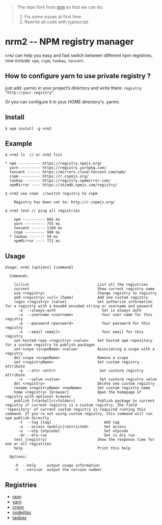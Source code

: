 > The repo fork from [nrm](https://github.com/Pana/nrm) so that we can do:
>
> 1. Fix some issues at first time
> 2. Rewrite all code with typescript

# nrm2 -- NPM registry manager

`nrm2` can help you easy and fast switch between different npm registries,
now include: `npm`, `cnpm`, `taobao`, `tencent`.

## How to configure yarn to use private registry ?

just add .yarnrc in your project’s directory and write there:
`registry “http://your.registry”`

Or you can configure it in your HOME directory's .yarnrc

## Install

```
$ npm install -g nrm2
```

## Example

```
$ nrm2 ls  // or nrm2 list

* npm ---------- https://registry.npmjs.org/
  yarn --------- https://registry.yarnpkg.com/
  tencent ------ https://mirrors.cloud.tencent.com/npm/
  cnpm --------- https://r.cnpmjs.org/
  taobao ------- https://registry.npmmirror.com/
  npmMirror ---- https://skimdb.npmjs.com/registry/

```

```
$ nrm2 use cnpm  //switch registry to cnpm

    Registry has been set to: http://r.cnpmjs.org/

```

```
$ nrm2 test // ping all registries

    npm ---------- 664 ms
    yarn --------- 755 ms
    tencent ------ 1169 ms
    cnpm --------- 998 ms
  * taobao ------- 59 ms
    npmMirror ---- 771 ms

```

## Usage

```
Usage: nrm2 [options] [command]

  Commands:

    ls|list                               List all the registries
    current                               Show current registry name
    use <registry>                        Change registry to registry
    add <registry> <url> [home]           Add one custom registry
    login <registry> [value]              Set authorize information for a registry with a base64 encoded string or username and pasword
      -a  --always-auth                     Set is always auth
      -u  --username <username>             Your user name for this registry
      -p  --password <password>             Your password for this registry
      -e  --email <email>                   Your email for this registry
    set-hosted-repo <registry> <value>    Set hosted npm repository for a custom registry to publish packages
    set-scope <scopeName> <value>         Associating a scope with a registry
    del-scope <scopeName>                 Remove a scope
    set <registryName>                    Set custom registry attribute
      -a  --attr <attr>                    Set custorm registry attribute
      -v  --value <value>                  Set custorm registry value
    del <registry>                        Delete one custom registry
    rename <registryName> <newName>       Set custom registry name
    home <registry> [browser]             Open the homepage of registry with optional browser
    publish [<tarball>|<folder>]          Publish package to current registry if current registry is a custom registry. The field 'repository' of current custom registry is required running this command. If you're not using custom registry, this command will run npm publish directly
      -t  --tag [tag]                        Add tag
      -a  --access <public|restricted>       Set access
      -o  --otp [otpcode]                    Set otpcode
      -dr --dry-run                          Set is dry run
    test [registry]                       Show the response time for one or all registries
    help                                  Print this help

  Options:

    -h  --help     output usage information
    -V  --version  output the version number
```

## Registries

- [npm](https://www.npmjs.org)
- [yarn](https://yarnpkg.com)
- [cnpm](http://cnpmjs.org)
- [nodejitsu](https://www.nodejitsu.com)
- [taobao](http://npm.taobao.org/)
